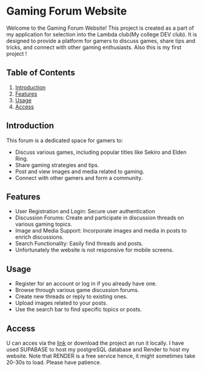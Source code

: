  <h1>Gaming Forum Website</h1>
 <p>Welcome to the Gaming Forum Website! This project is created as a part of my application for selection into the Lambda club(My college DEV club). It is designed to provide a platform for gamers to discuss games, share tips and tricks, and connect with other gaming enthusiasts. Also this is my first project !</p>
 <h2>Table of Contents</h2>
    <ol>
        <li><a href="#introduction">Introduction</a></li>
        <li><a href="#features">Features</a></li>
        <li><a href="#usage">Usage</a></li>
        <li><a href="#access">Access </a></li>
    </ol>
    <h2 id="introduction">Introduction</h2>
    <p>This forum is a dedicated space for gamers to:</p>
    <ul>
        <li>Discuss various games, including popular titles like Sekiro and Elden Ring.</li>
        <li>Share gaming strategies and tips.</li>
        <li>Post and view images and media related to gaming.</li>
        <li>Connect with other gamers and form a community.</li>
    </ul>
    <h2 id="features">Features</h2>
    <ul>
        <li>User Registration and Login: Secure user authentication</li>
        <li>Discussion Forums: Create and participate in discussion threads on various gaming topics.</li>
        <li>Image and Media Support: Incorporate images and media in posts to enrich discussions.</li>
        <li>Search Functionality: Easily find threads and posts.</li>
        <li>Unfortunately the website is not responsive for mobile screens.</li>
    </ul>
    <h2 id="usage">Usage</h2>
    <ul>
        <li>Register for an account or log in if you already have one.</li>
        <li>Browse through various game discussion forums.</li>
        <li>Create new threads or reply to existing ones.</li>
        <li>Upload images related to your posts.</li>
        <li>Use the search bar to find specific topics or posts.</li>
    </ul>
    <h2 id="access">Access</h2>
    <p>U can acces via the <a href="https://gamesphere-ahm7.onrender.com/home" target="_blank">link</a> or download the project an run it locally. I have used SUPABASE to host my postgreSQL database and Render to host my website. Note that RENDER is a free service hence, it might sometimes take 20-30s to load. Please have patience.</p>
    
    
